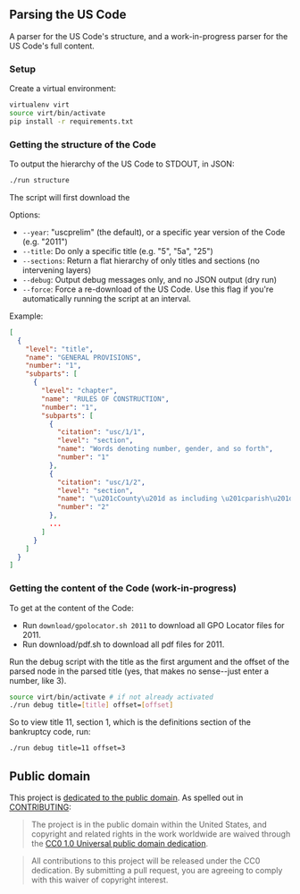 ## Parsing the US Code

A parser for the US Code's structure, and a work-in-progress parser for the US Code's full content.


### Setup

Create a virtual environment:

```bash
virtualenv virt
source virt/bin/activate
pip install -r requirements.txt
```

### Getting the structure of the Code

To output the hierarchy of the US Code to STDOUT, in JSON:

```bash
./run structure
```

The script will first download the

Options:

* `--year`: "uscprelim" (the default), or a specific year version of the Code (e.g. "2011")
* `--title`: Do only a specific title (e.g. "5", "5a", "25")
* `--sections`: Return a flat hierarchy of only titles and sections (no intervening layers)
* `--debug`: Output debug messages only, and no JSON output (dry run)
* `--force`: Force a re-download of the US Code. Use this flag if you're automatically running the script at an interval.

Example:

```json
[
  {
    "level": "title",
    "name": "GENERAL PROVISIONS",
    "number": "1",
    "subparts": [
      {
        "level": "chapter",
        "name": "RULES OF CONSTRUCTION",
        "number": "1",
        "subparts": [
          {
            "citation": "usc/1/1",
            "level": "section",
            "name": "Words denoting number, gender, and so forth",
            "number": "1"
          },
          {
            "citation": "usc/1/2",
            "level": "section",
            "name": "\u201cCounty\u201d as including \u201cparish\u201d, and so forth",
            "number": "2"
          },
          ...
        ]
      }
    ]
  }
]
```

### Getting the content of the Code (work-in-progress)

To get at the content of the Code:

* Run `download/gpolocator.sh 2011` to download all GPO Locator files for 2011.
* Run download/pdf.sh to download all pdf files for 2011.

Run the debug script with the title as the first argument and the offset of the parsed node in the parsed title (yes, that makes no sense--just enter a number, like 3).

```bash
source virt/bin/activate # if not already activated
./run debug title=[title] offset=[offset]
```

So to view title 11, section 1, which is the definitions section of the bankruptcy code, run:

```bash
./run debug title=11 offset=3
```

## Public domain

This project is [dedicated to the public domain](LICENSE). As spelled out in [CONTRIBUTING](CONTRIBUTING.md):

> The project is in the public domain within the United States, and copyright and related rights in the work worldwide are waived through the [CC0 1.0 Universal public domain dedication](http://creativecommons.org/publicdomain/zero/1.0/).

> All contributions to this project will be released under the CC0 dedication. By submitting a pull request, you are agreeing to comply with this waiver of copyright interest.
